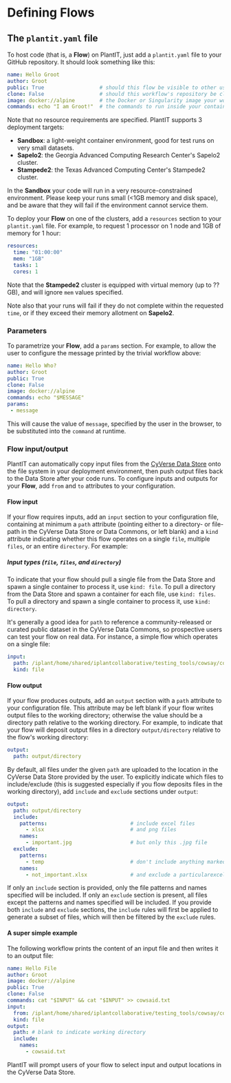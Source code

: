 # Defining Flows

## The `plantit.yaml` file

To host code (that is, a **Flow**) on PlantIT, just add a `plantit.yaml` file to your GitHub repository. It should look something like this:

```yaml
name: Hello Groot
author: Groot
public: True                  # should this flow be visible to other users of PlantIT?
clone: False                  # should this workflow's repository be cloned to the deployment target before running?
image: docker://alpine        # the Docker or Singularity image your workflow's container(s) will be built from
commands: echo "I am Groot!"  # the commands to run inside your container(s)
```

Note that no resource requirements are specified. PlantIT supports 3 deployment targets:
 
 - **Sandbox**: a light-weight container environment, good for test runs on very small datasets.
 - **Sapelo2**: the Georgia Advanced Computing Research Center's Sapelo2 cluster.
 - **Stampede2**: the Texas Advanced Computing Center's Stampede2 cluster.
 
In the **Sandbox** your code will run in a very resource-constrained environment. Please keep your runs small (<1GB memory and disk space), and be aware that they will fail if the environment cannot service them.

To deploy your **Flow** on one of the clusters, add a `resources` section to your `plantit.yaml` file. For example, to request 1 processor on 1 node and 1GB of memory for 1 hour:

```yaml
resources:
  time: "01:00:00"
  mem: "1GB"
  tasks: 1
  cores: 1
```

Note that the **Stampede2** cluster is equipped with virtual memory (up to ?? GB), and will ignore `mem` values specified.

Note also that your runs will fail if they do not complete within the requested `time`, or if they exceed their memory allotment on **Sapelo2**.

### Parameters

To parametrize your **Flow**, add a `params` section. For example, to allow the user to configure the message printed by the trivial workflow above:

```yaml
name: Hello Who?
author: Groot
public: True
clone: False
image: docker://alpine
commands: echo "$MESSAGE"
params:
 - message
```

This will cause the value of `message`, specified by the user in the browser, to be substituted into the `command` at runtime.

### Flow input/output

PlantIT can automatically copy input files from the [CyVerse Data Store](https://www.cyverse.org/data-store) onto the file system in your deployment environment, then push output files back to the Data Store after your code runs. To configure inputs and outputs for your **Flow**, add `from` and `to` attributes to your configuration.

#### Flow input

If your flow requires inputs, add an `input` section to your configuration file, containing at minimum a `path` attribute (pointing either to a directory- or file-path in the CyVerse Data Store or Data Commons, or left blank) and a `kind` attribute indicating whether this flow operates on a single `file`, multiple `files`, or an entire `directory`. For example:

##### Input types (`file`, `files`, and `directory`)

To indicate that your flow should pull a single file from the Data Store and spawn a single container to process it, use `kind: file`. To pull a directory from the Data Store and spawn a container for each file, use `kind: files`. To pull a directory and spawn a single container to process it, use `kind: directory`.

It's generally a good idea for `path` to reference a community-released or curated public dataset in the CyVerse Data Commons, so prospective users can test your flow on real data. For instance, a simple flow which operates on a single file:

```yaml
input:
  path: /iplant/home/shared/iplantcollaborative/testing_tools/cowsay/cowsay.txt
  kind: file
```

#### Flow output

If your flow produces outputs, add an `output` section with a `path` attribute to your configuration file. This attribute may be left blank if your flow writes output files to the working directory; otherwise the value should be a directory path relative to the working directory. For example, to indicate that your flow will deposit output files in a directory `output/directory` relative to the flow's working directory:

```yaml
output:
  path: output/directory
```

By default, all files under the given `path` are uploaded to the location in the CyVerse Data Store provided by the user. To explicitly indicate which files to include/exclude (this is suggested especially if you flow deposits files in the working directory), add `include` and `exclude` sections under `output`:

```yaml
output:
  path: output/directory
  include:
    patterns:                           # include excel files
      - xlsx                            # and png files
    names:                              
      - important.jpg                   # but only this .jpg file
  exclude:
    patterns:
      - temp                            # don't include anything marked temp
    names:
      - not_important.xlsx              # and exclude a particularexcel file
```

If only an `include` section is provided, only the file patterns and names specified will be included. If only an `exclude` section is present, all files except the patterns and names specified will be included. If you provide both `include` and `exclude` sections, the `include` rules will first be applied to generate a subset of files, which will then be filtered by the `exclude` rules.

#### A super simple example

The following workflow prints the content of an input file and then writes it to an output file:

```yaml
name: Hello File
author: Groot
image: docker://alpine
public: True
clone: False
commands: cat "$INPUT" && cat "$INPUT" >> cowsaid.txt
input:
  from: /iplant/home/shared/iplantcollaborative/testing_tools/cowsay/cowsay.txt
  kind: file
output:
  path: # blank to indicate working directory
  include:
    names:                              
      - cowsaid.txt
```

PlantIT will prompt users of your flow to select input and output locations in the CyVerse Data Store.
